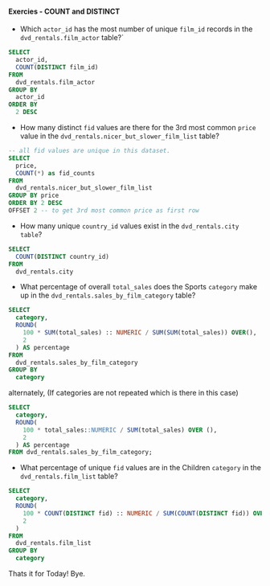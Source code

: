#### Exercies - COUNT and DISTINCT

- Which `actor_id` has the most number of unique `film_id` records in the `dvd_rentals.film_actor` table?`

```sql
SELECT
  actor_id,
  COUNT(DISTINCT film_id)
FROM
  dvd_rentals.film_actor
GROUP BY
  actor_id
ORDER BY
  2 DESC
```
- How many distinct `fid` values are there for the 3rd most common `price` value in the `dvd_rentals.nicer_but_slower_film_list` table?

```sql
-- all fid values are unique in this dataset. 
SELECT
  price,
  COUNT(*) as fid_counts
FROM
  dvd_rentals.nicer_but_slower_film_list
GROUP BY price 
ORDER BY 2 DESC
OFFSET 2 -- to get 3rd most common price as first row
```

- How many unique `country_id` values exist in the `dvd_rentals.city table`?

```sql
SELECT
  COUNT(DISTINCT country_id)
FROM
  dvd_rentals.city
```

- What percentage of overall `total_sales` does the Sports `category` make up in the `dvd_rentals.sales_by_film_category` table?

```sql
SELECT
  category,
  ROUND(
    100 * SUM(total_sales) :: NUMERIC / SUM(SUM(total_sales)) OVER(),
    2
  ) AS percentage
FROM
  dvd_rentals.sales_by_film_category
GROUP BY
  category
```

alternately, (If categories are not repeated which is there in this case)

```sql
SELECT
  category,
  ROUND(
    100 * total_sales::NUMERIC / SUM(total_sales) OVER (),
    2
  ) AS percentage
FROM dvd_rentals.sales_by_film_category;
```

- What percentage of unique `fid` values are in the Children `category` in the `dvd_rentals.film_list` table?

```sql
SELECT
  category,
  ROUND(
    100 * COUNT(DISTINCT fid) :: NUMERIC / SUM(COUNT(DISTINCT fid)) OVER(),
    2
  )
FROM
  dvd_rentals.film_list
GROUP BY
  category
```


Thats it for Today! Bye. 